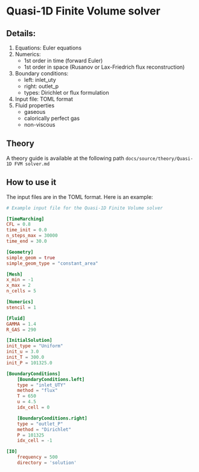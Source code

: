 # Quasi-1D Finite Volume solver

## Details:

 1. Equations: Euler equations
 2. Numerics:
    - 1st order in time (forward Euler)
    - 1st order in space (Rusanov or Lax-Friedrich flux reconstruction)
 3. Boundary conditions:
    - left: inlet_uty
    - right: outlet_p
    - types: Dirichlet or flux formulation
 4. Input file: TOML format
 5. Fluid properties
    - gaseous
    - calorically perfect gas
    - non-viscous
    
## Theory

A theory guide is available at the following path `docs/source/theory/Quasi-1D FVM solver.md`

## How to use it

The input files are in the TOML format. Here is an example:

```TOML
# Example input file for the Quasi-1D Finite Volume solver

[TimeMarching]
CFL = 0.8
time_init = 0.0
n_steps_max = 30000
time_end = 30.0

[Geometry]
simple_geom = true
simple_geom_type = "constant_area"

[Mesh]
x_min = -1
x_max = 2
n_cells = 5

[Numerics]
stencil = 1

[Fluid]
GAMMA = 1.4
R_GAS = 290

[InitialSolution]
init_type = "Uniform"
init_u = 3.0
init_T = 300.0
init_P = 101325.0

[BoundaryConditions]
    [BoundaryConditions.left]
    type = "inlet_UTY"
    method = "flux"
    T = 650
    u = 4.5
    idx_cell = 0

    [BoundaryConditions.right]
    type = "outlet_P"
    method = "Dirichlet"
    P = 101325
    idx_cell = -1

[IO]
	frequency = 500
	directory = 'solution'
```
